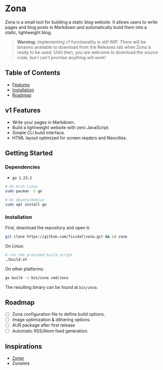 # Zona

Zona is a small tool for building a static blog website. It allows users to write pages and blog posts in Markdown and automatically build them into a static, lightweight blog.

> **Warning:** Implementing v1 functionality is still WIP. There will be binaries available to download from the Releases tab when Zona is ready to be used. Until then, you are welcome to download the source code, but I can't promise anything will work!

## Table of Contents

- [Features](#v1-features)
- [Installation](#installation)
- [Roadmap](#roadmap)

## v1 Features

- Write your pages in Markdown.
- Build a lightweight website with zero JavaScript.
- Simple CLI build interface.
- HTML layout optimized for screen readers and Neocities.

## Getting Started

### Dependencies

- `go 1.23.2`

```Bash
# On Arch Linux
sudo pacman -S go

# On Ubuntu/Debian
sudo apt install go
```

### Installation

First, download the repository and open it:

```Bash
git clone https://github.com/ficcdaf/zona.git && cd zona
```

On Linux:

```Bash
# run the provided build script
./build.sh
```

On other platforms:

```Bash
go build -o bin/zona cmd/zona
```

The resulting binary can be found at `bin/zona`.

## Roadmap

- [ ] Zona configuration file to define build options.
- [ ] Image optimization & dithering options.
- [ ] AUR package after first release
- [ ] Automatic RSS/Atom feed generation.

## Inspirations

- [Zoner](https://git.sr.ht/~ryantrawick/zoner)
- Zonelets
